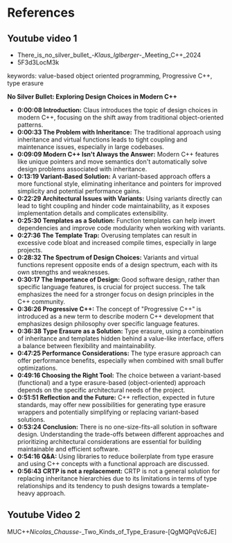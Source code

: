 
# References

## Youtube video 1 
- There_is_no_silver_bullet_-_Klaus_Iglberger_-_Meeting_C++_2024
- 5F3d3LocM3k

keywords: value-based object oriented programming, Progressive C++,
type erasure

**No Silver Bullet: Exploring Design Choices in Modern C++**

*   **0:00:08 Introduction:** Claus introduces the topic of design
    choices in modern C++, focusing on the shift away from traditional
    object-oriented patterns.
*   **0:00:33 The Problem with Inheritance:** The traditional approach
    using inheritance and virtual functions leads to tight coupling
    and maintenance issues, especially in large codebases.
*   **0:09:09 Modern C++ Isn't Always the Answer:** Modern C++
    features like unique pointers and move semantics don't
    automatically solve design problems associated with inheritance.
*   **0:13:19 Variant-Based Solution:** A variant-based approach
    offers a more functional style, eliminating inheritance and
    pointers for improved simplicity and potential performance gains.
*   **0:22:29 Architectural Issues with Variants:** Using variants
    directly can lead to tight coupling and hinder code
    maintainability, as it exposes implementation details and
    complicates extensibility.
*   **0:25:30 Templates as a Solution:** Function templates can help
    invert dependencies and improve code modularity when working with
    variants.
*   **0:27:36 The Template Trap:** Overusing templates can result in
    excessive code bloat and increased compile times, especially in
    large projects.
*   **0:28:32 The Spectrum of Design Choices:** Variants and virtual
    functions represent opposite ends of a design spectrum, each with
    its own strengths and weaknesses.
*   **0:30:17 The Importance of Design:** Good software design, rather
    than specific language features, is crucial for project
    success. The talk emphasizes the need for a stronger focus on
    design principles in the C++ community.
*   **0:36:26 Progressive C++:** The concept of "Progressive C++" is
    introduced as a new term to describe modern C++ development that
    emphasizes design philosophy over specific language features.
*   **0:36:38 Type Erasure as a Solution:** Type erasure, using a
    combination of inheritance and templates hidden behind a
    value-like interface, offers a balance between flexibility and
    maintainability.
*   **0:47:25 Performance Considerations:** The type erasure approach
    can offer performance benefits, especially when combined with
    small buffer optimizations.
*   **0:49:16 Choosing the Right Tool:** The choice between a
    variant-based (functional) and a type erasure-based
    (object-oriented) approach depends on the specific architectural
    needs of the project.
*   **0:51:51 Reflection and the Future:** C++ reflection, expected in
    future standards, may offer new possibilities for generating type
    erasure wrappers and potentially simplifying or replacing
    variant-based solutions.
*   **0:53:24 Conclusion:** There is no one-size-fits-all solution in
    software design. Understanding the trade-offs between different
    approaches and prioritizing architectural considerations are
    essential for building maintainable and efficient software.
*   **0:54:16 Q&A:** Using libraries to reduce boilerplate from type
    erasure and using C++ concepts with a functional approach are
    discussed.
*   **0:56:43 CRTP is not a replacement:** CRTP is not a general
    solution for replacing inheritance hierarchies due to its
    limitations in terms of type relationships and its tendency to
    push designs towards a template-heavy approach.

## Youtube Video 2

MUC++_Nicolas_Chausse_-_Two_Kinds_of_Type_Erasure-[QgMQPqVc6JE]
